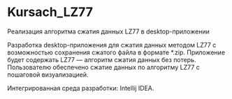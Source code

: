 # Kursach_LZ77
Реализация алгоритма сжатия данных LZ77 в desktop-приложении

Разработка desktop-приложения для сжатия данных методом LZ77 с возможностью сохранения сжатого файла в формате *.zip. Приложение будет содержать LZ77 — алгоритм сжатия данных без потерь. Пользователю обеспечено  сжатие данных по алгоритму LZ77 с пошаговой визуализацией.


Интегрированная среда разработки: Intellij IDEA.

